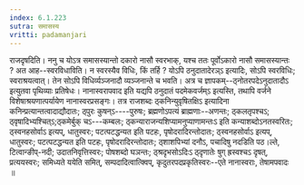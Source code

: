 ```yaml
---
index: 6.1.223
sutra: समासस्य
vritti: padamanjari
---
```


 राजदृषदिति। ननु च योऽत्र समासस्यान्तो दकारो नासौ स्वरभाक्, यश्च ततः पूर्वोऽकारो नासौ समासस्यान्तः ? अत आह--स्वरविधाविति। न स्वरस्यैव विधिः, किं तर्हि ? योऽपि ठनुदातादेरञ्ऽ इत्यादिः, सोऽपि स्वरविधिः; स्वराश्रयत्वात्। तेन सोऽपि विधिर्व्यञ्जनादौ व्यञ्जनान्ते च भवति। अत्र च ज्ञापकम्--ठ्नोतरपदेऽनुदातादौऽ इत्युतवा पृथिव्याः प्रतिषेधः।  नानास्वरापवाद इति यद्यपि ठनुदातं पदमेकवर्जम्ऽ इत्यस्ति, तथापि वर्जने विशेषाश्रयणात्पर्यायेण नानास्वरप्रसङ्गः। तत्र राजशब्दः ठ्कनिन्युवृषितक्षिऽ इत्यादिना कनिन्प्रत्यान्तत्वादाद्यौदातः; ठ्पुरः कुषन्ऽ----पुरुषः; ब्रह्मणोऽपत्यं ब्राह्मणाः--अणन्तः; ठ्कलतृपश्चऽ; ठ्वृषादिभ्यश्चित्ऽ;ठ्कमेर्बुक् चऽ---कम्बलः; ठ्कन्याराजन्यशिप्यामनुप्याणामन्तःऽ इति कन्याशब्दोऽनतस्वरितः; ठ्स्वनहसोर्वाऽ इत्यप्, धातुस्वरः; पटत्पटद्धन्यत इति पटहः, पृषोदरादिरन्तोदातः; ठ्स्वनहसोर्वाऽ इत्यप्, धातुस्वरः; पटत्पटद्धन्यत इति पटहः, पृषोदरादिरन्तोदातः; ठ्शाशपिभ्यां दनौऽ, पचादिषु नदडिति पठ।ल्ते, टित्वान्ङीप्-नदी; उदातनिवृत्तिस्वरः; पोषशब्दो घञन्तः; ठ्श्रदृभसोऽदिःऽ ठ्दृणातेः षुग् ह्रस्वश्चऽ दृषत्, प्रत्ययस्वरः; समिध्यते ययेति समित्, सम्पदादित्वात्क्विप्, कृदुतरपदप्रकृतिस्वरः--एते नानास्वराः, तेषामपवादः ॥